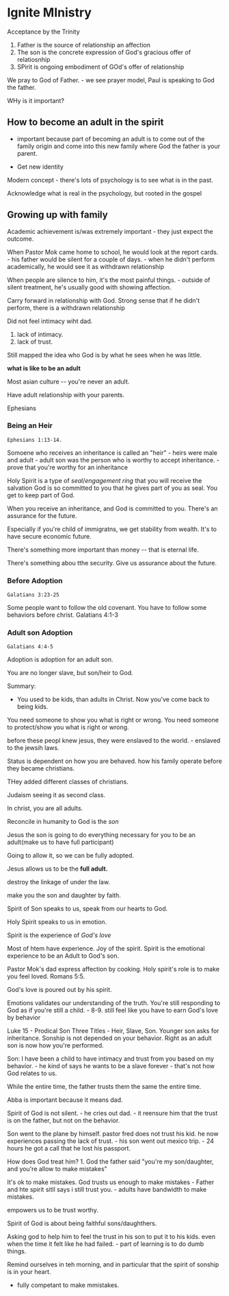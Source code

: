 # Ignite MInistry

Acceptance by the Trinity

1. Father is the source of relationship an affection
1. The son is the concrete expression of God's gracious offer of relatiosnhip
1. SPirit is ongoing embodiment of GOd's offer of relationship

We pray to God of Father.
    - we see prayer model, Paul is speaking to God the father.

WHy is it important?

## How to become an adult in the spirit

- important because part of becoming an adult is to come out of the family origin and come into this new family where
God the father is your parent.

- Get new identity

Modern concept - there's lots of psychology is to see what is in the past.

Acknowledge what is real in the psychology, but rooted in the gospel

## Growing up with family

Academic achievement is/was extremely important
    - they just expect the outcome.

When Pastor Mok came home to school, he would look at the report cards.
    - his father would be silent for a couple of days.
    - when he didn't perform academically, he would see it as withdrawn relationship

When people are silence to him, it's the most painful things.
    - outside of silent treatment, he's usually good with showing affection.

Carry forward in relationship with God. Strong sense that if he didn't perform, there is a withdrawn relationship

Did not feel intimacy wiht dad.

1. lack of intimacy.
1. lack of trust.

Still mapped the idea who God is by what he sees when he was little.

__what is like to be an adult__

Most asian culture -- you're never an adult.

Have adult relationship with your parents.

Ephesians

### Being an Heir
    Ephesians 1:13-14.

Somoene who receives an inheritance is called an "heir"
    - heirs were male and adult
    - adult son was the person who is worthy to accept inheritance.
    - prove that you're worthy for an inheritance

Holy Spirit is a type of _seal_/_engagement ring_ that you will receive the salvation
God is so committed to you that he gives part of you as seal.
You get to keep part of God.

When you receive an inheritance, and God is committed to you. There's an assurance for the future.

Especially if you're child of immigratns, we get stability from wealth. It's to have secure economic future.

There's something more important than money -- that is eternal life.

There's something abou tthe security. Give us assurance about the future.

### Before Adoption
    Galatians 3:23-25
Some people want to follow the old covenant.
You have to follow some behaviors before christ.
    Galatians 4:1-3
### Adult son Adoption
    Galatians 4:4-5
Adoption is adoption for an adult son.

You are no longer slave, but son/heir to God.

Summary:
- You used to be kids, than adults in Christ. Now you've come back to being kids.

You need someone to show you what is right or wrong. You need someone to protect/show you what is right or wrong.

before these peopl knew jesus, they were enslaved to the world.
    - enslaved to the jewsih laws.

Status is dependent on how you are behaved. how his family operate before they became christians.

THey added different classes of christians.

Judaism seeing it as second class.

In christ, you are all adults.

Reconcile in humanity to God is the _son_

Jesus the son is going to do everything necessary for you to be an adult(make us to have full participant)

Going to allow it, so we can be fully adopted.

Jesus allows us to be the __full adult.__

destroy the linkage of under the law.

make you the son and daughter by faith.

Spirit of Son speaks to us, speak from our hearts to God.

Holy Spirit speaks to us in emotion.

Spirit is the experience of _God's love_

Most of htem have experience. Joy of the spirit. Spirit is the emotional experience to be an Adult to God's son.

Pastor Mok's dad express affection by cooking. Holy spirit's role is to make you feel loved. Romans 5:5.

God's love is poured out by his spirit.

Emotions validates our understanding of the truth.
You're still responding to God as if you're still a child.
    - 8-9. still feel like you have to earn God's love by behavior

Luke 15 - Prodical Son
Three Titles - Heir, Slave, Son.
Younger son asks for inheritance.
Sonship is not depended on your behavior. Right as an adult son is now how you're performed.


Son: I have been a child to have intimacy and trust from you based on my behavior.
    - he kind of says he wants to be a slave forever
    - that's not how God relates to us.

While the entire time, the father trusts them the same the entire time.

Abba is important because it means dad.

Spirit of God is not silent.
    - he cries out dad.
    - it reensure him that the trust is on the father, but not on the behavior.

Son went to the plane by himself. pastor fred does not trust his kid. he now experiences passing the lack of trust.
    - his son went out mexico trip.
    - 24 hours he got a call that he lost his passport.

How does God treat him?
    1. God the father said "you're my son/daughter, and you're allow to make mistakes"

It's ok to make mistakes. God trusts us enough to make mistakes
    - Father and hte spirit sitll says i still trust you.
    - adults have bandwidth to make mistakes.

empowers us to be trust worthy.

Spirit of God is about being faithful sons/daughthers.

Asking god to help him to feel the trust in his son to put it to his kids. even when the time it felt like he had failed.
    - part of learning is to do dumb things.

Remind ourselves in teh morning, and in particular that the spirit of sonship is in your heart.

- fully competant to make mmistakes.
